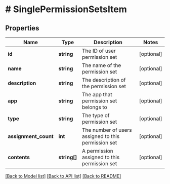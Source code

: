 # # SinglePermissionSetsItem

## Properties

Name | Type | Description | Notes
------------ | ------------- | ------------- | -------------
**id** | **string** | The ID of user permission set | [optional]
**name** | **string** | The name of the permission set | [optional]
**description** | **string** | The description of the permission set | [optional]
**app** | **string** | The app that permission set belongs to | [optional]
**type** | **string** | The type of permission set | [optional]
**assignment_count** | **int** | The number of users assigned to this permission set | [optional]
**contents** | **string[]** | A permission assigned to this permission set | [optional]

[[Back to Model list]](../README.md#documentation-for-models) [[Back to API list]](../README.md#documentation-for-api-endpoints) [[Back to README]](../README.md)
